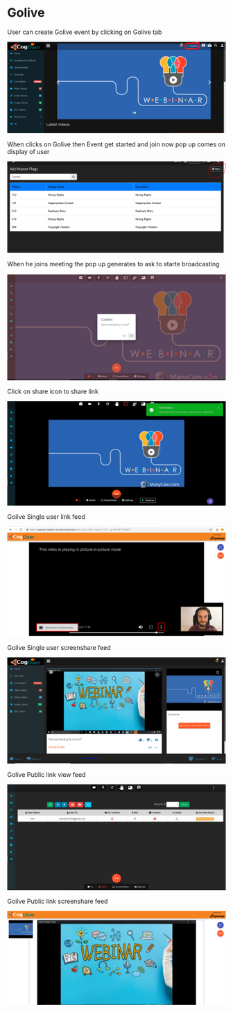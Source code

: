 # Golive

User can create Golive event by clicking on Golive tab 

![](.gitbook/assets/image%20%2839%29.png)

When clicks on Golive then Event get started and join now pop up comes on display of user

![](.gitbook/assets/image%20%28204%29.png)

When he joins meeting the pop up generates to ask to starte broadcasting 

![](.gitbook/assets/image%20%2836%29.png)

Click on share icon to share  link

![](.gitbook/assets/image%20%2816%29.png)

Goilve Single user link feed

![](.gitbook/assets/image%20%28139%29.png)

Goilve Single user screenshare feed

![](.gitbook/assets/microsoftteams-image-3.png)

Golive Public link view feed

![](.gitbook/assets/image%20%28151%29.png)

Goilve Public link screenshare feed

![](.gitbook/assets/microsoftteams-image-4.png)












